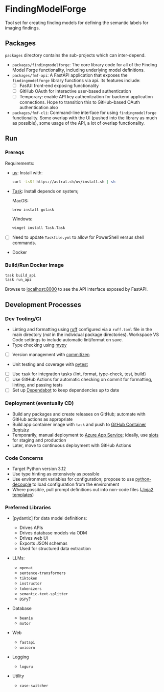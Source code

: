 # FindingModelForge

Tool set for creating finding models for defining the semantic labels for imaging findings.

## Packages

`packages` directory contains the sub-projects which can inter-depend.

- `packages/findingmodelforge`: The core library code for all of the Finding Model Forge functionality,
  including underlying model definitions.
- `packages/fmf-api`: A FastAPI application that exposes the `findingmodelforge` library functions via
  api. Its features include:
  - [ ] FastUI front-end exposing functionality
  - [ ] GitHub OAuth for interactive user-based authentication
  - [ ] Temporary: enable API key authenitcation for backend application connections. Hope to
        transition this to GitHub-based OAuth authentication also
- `packages/fmf-cli`: Command-line interface for using `findingmodelforge` functionality. Some overlap
  with the UI (pushed into the library as much as possible), some usage of the API, a lot of overlap
  functionality.

## Run

### Prereqs

Requirements:

- [uv](https://docs.astral.sh/uv/): Install with:

  ```sh
  curl -LsSf https://astral.sh/uv/install.sh | sh
  ```

- [Task](https://taskfile.dev): Install depends on system;

  MacOS:

  ```sh
  brew install gotask
  ```

  Windows:

  ```ps
  winget install Task.Task
  ```

- [ ] Need to update `Taskfile.yml` to allow for PowerShell versus shell commands.

- Docker

### Build/Run Docker Image

```sh
task build_api
task run_api
```

Browse to [localhost:8000](http://localhost:8000/docs) to see the API interface exposed by FastAPI.

## Development Processes

### Dev Tooling/CI

- Linting and formatting using [ruff](https://astral.sh/ruff) configured via a `ruff.toml` file in the main directory (_not_ in the individual package directories). Workspace VS Code settings to include automatic lint/format on save.
- Type checking using [mypy](https://www.mypy-lang.org/)
- [ ] Version management with [commitizen](https://commitizen-tools.github.io/commitizen/)
- Unit testing and coverage with [pytest](https://docs.pytest.org/en/stable/)
- [ ] Use `task` for integration tasks (lint, format, type-check, test, build)
- [ ] Use GitHub Actions for automatic checking on commit for formatting, linting, and passing tests
- [ ] Set up [Dependabot](https://docs.github.com/en/code-security/getting-started/dependabot-quickstart-guide) to keep dependencies up to date

### Deployment (eventually CD)

- Build any packages and create releases on GitHub; automate with GitHub actions as appropriate
- Build app container image with `task` and push to [GitHub Container Registry](https://docs.github.com/en/packages/working-with-a-github-packages-registry/working-with-the-container-registry)
- Temporarily, manual deployment to [Azure App Service](https://learn.microsoft.com/en-us/azure/app-service/quickstart-custom-container); ideally, use  [slots](https://learn.microsoft.com/en-us/azure/app-service/deploy-staging-slots) for staging and production
- Later, move to continuous deployment with GitHub Actions

### Code Concerns

- Target Python version 3.12
- Use type hinting as extensively as possible
- Use environment variables for configuration; propose to use [python-decouple](https://github.com/HBNetwork/python-decouple) to load configuration from the environment
- Where possible, pull prompt definitions out into non-code files ([Jinja2 templates](https://jinja.palletsprojects.com/en/stable/templates/))

### Preferred Libraries

- [pydantic] for data model definitions:
  - Drives APIs
  - Drives database models via ODM
  - Drives web UI
  - Exports JSON schemas
  - Used for structured data extraction
- LLMs:
  - `openai`
  - `sentence-transformers`
  - `tiktoken`
  - `instructor`
  - `tokenizers`
  - `semantic-text-splitter`
  - `DSPy`?
- Database
  - `beanie`
  - `motor`
- Web
  - `fastapi`
  - `uvicorn`
- Logging
  - `loguru`

- Utility
  - `case-switcher`
